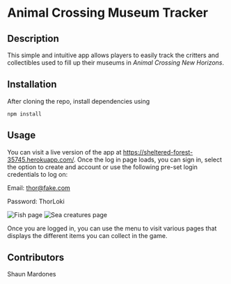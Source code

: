 # Animal Crossing Museum Tracker

## Description
This simple and intuitive app allows players to easily track the critters and collectibles used to fill up their museums in *Animal Crossing New Horizons*.

## Installation
After cloning the repo, install dependencies using 

`npm install`

## Usage
You can visit a live version of the app at https://sheltered-forest-35745.herokuapp.com/. Once the log in page loads, you can sign in, select the option to create and account or use the following pre-set login credentials to log on:

Email: thor@fake.com

Password: ThorLoki

![Fish page](/src/assets/images/bugpage.png)
![Sea creatures page](/src/assets/images/scpage.png)

Once you are logged in, you can use the menu to visit various pages that displays the different items you can collect in the game. 

## Contributors

Shaun Mardones


